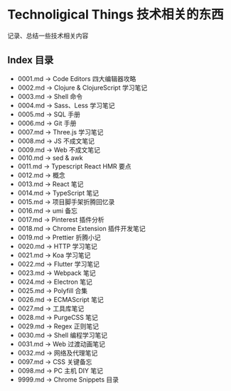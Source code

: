 # Technoligical Things 技术相关的东西

记录、总结一些技术相关内容




## Index 目录

* 0001.md -> Code Editors 四大编辑器攻略
* 0002.md -> Clojure & ClojureScript 学习笔记
* 0003.md -> Shell 命令
* 0004.md -> Sass、Less 学习笔记
* 0005.md -> SQL 手册
* 0006.md -> Git 手册
* 0007.md -> Three.js 学习笔记
* 0008.md -> JS 不成文笔记
* 0009.md -> Web 不成文笔记
* 0010.md -> sed & awk
* 0011.md -> Typescript React HMR 要点
* 0012.md -> 概念
* 0013.md -> React 笔记
* 0014.md -> TypeScript 笔记
* 0015.md -> 项目脚手架折腾回忆录
* 0016.md -> umi 备忘
* 0017.md -> Pinterest 插件分析
* 0018.md -> Chrome Extension 插件开发笔记
* 0019.md -> Prettier 折腾小记
* 0020.md -> HTTP 学习笔记
* 0021.md -> Koa 学习笔记
* 0022.md -> Flutter 学习笔记
* 0023.md -> Webpack 笔记
* 0024.md -> Electron 笔记
* 0025.md -> Polyfill 合集
* 0026.md -> ECMAScript 笔记
* 0027.md -> 工具库笔记
* 0028.md -> PurgeCSS 笔记
* 0029.md -> Regex 正则笔记
* 0030.md -> Shell 编程学习笔记
* 0031.md -> Web 过渡动画笔记
* 0032.md -> 网络及代理笔记
* 0097.md -> CSS 关键备忘
* 0098.md -> PC 主机 DIY 笔记
* 9999.md -> Chrome Snippets 目录